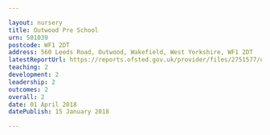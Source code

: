 ```yaml
---

layout: nursery
title: Outwood Pre School
urn: 501039
postcode: WF1 2DT
address: 560 Leeds Road, Outwood, Wakefield, West Yorkshire, WF1 2DT
latestReportUrl: https://reports.ofsted.gov.uk/provider/files/2751577/urn/501039.pdf
teaching: 2
development: 2
leadership: 2
outcomes: 2
overall: 2
date: 01 April 2018 
datePublish: 15 January 2018

---
```

